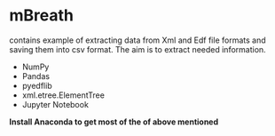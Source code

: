 # mBreath
contains example of extracting data from Xml and Edf file formats and saving them into csv format.
The aim is to extract needed information.

* NumPy
* Pandas 
* pyedflib 
* xml.etree.ElementTree
* Jupyter Notebook 

__Install Anaconda to get most of the of above mentioned__
